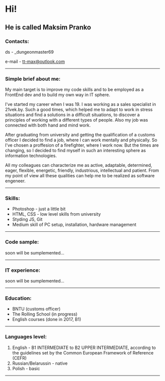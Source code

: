 # Hi! 

## He is called Maksim Pranko

### Contacts:

ds - _dungeonmaster69 

e-mail - tt-max@outlook.com 

---

### Simple brief about me: 

My main target is to improve my code skills and to be employed as a FrontEnd dev and to build my own way in IT sphere. 

I've started my career when I was 19. I was working as a sales specialist in 21vek.by. Such a good times, which helped me to adapt to work in stress situations and find a solutions in a difficult situations, to discover a principles of working with a different types of people. Also my job was connected with both hand and mind work. 

After graduating from university and getting the qualification of a customs officer I decided to find a job, where I can work mentally and physically. So I've chosen a proffesion of a firefighter, where I work now. But the times are changing, so I decided to find myself in such an interesting sphere as information technologies. 

All my colleagues can characterize me as active, adaptable, determined, eager, flexible, energetic, friendly, industrious, intellectual and patient. From my point of view all these qualities can help me to be realized as software engeneer. 

---

### Skills: 

* Photoshop - just a little bit
* HTML, CSS - low level skills from university
* Styding JS, Git
* Medium skill of PC setup, installation, hardware management

---

### Code sample: 

soon will be sumplemented... 

---

### IT experience: 

soon will be sumplemented... 

---

### Education: 

- BNTU (customs officer)
- The Rolling School (in progress)
- English courses (done in 2017, B1)

---

### Languages level: 

1. English - B1 INTERMEDIATE to B2 UPPER INTERMEDIATE, according to the guidelines set by the Common European Framework of Reference (CEFR)
2. Russian/Belarussin - native
3. Polish - basic

---
